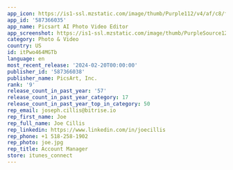 ```yaml
---
app_icon: https://is1-ssl.mzstatic.com/image/thumb/Purple112/v4/af/c8/f0/afc8f012-7ad4-7d70-52db-ecfdf94ea6c7/AppIcon-0-0-1x_U007emarketing-0-7-0-sRGB-85-220.png/1024x1024bb.png
app_id: '587366035'
app_name: Picsart AI Photo Video Editor
app_screenshot: https://is1-ssl.mzstatic.com/image/thumb/PurpleSource122/v4/9c/8f/a4/9c8fa434-cce5-d330-ed83-9d4745986d7c/6e07bd55-955b-4987-89a9-f57a54493a9c_1._AI_enhance___iPhone_6.5_.png/1242x2688bb.png
category: Photo & Video
country: US
id: itPwo464MGTb
language: en
most_recent_release: '2024-02-20T00:00:00'
publisher_id: '587366038'
publisher_name: PicsArt, Inc.
rank: '9'
release_count_in_past_year: '57'
release_count_in_past_year_category: 17
release_count_in_past_year_top_in_category: 50
rep_email: joseph.cillis@bitrise.io
rep_first_name: Joe
rep_full_name: Joe Cillis
rep_linkedin: https://www.linkedin.com/in/joecillis
rep_phone: +1 518-258-1902
rep_photo: joe.jpg
rep_title: Account Manager
store: itunes_connect
---
```

